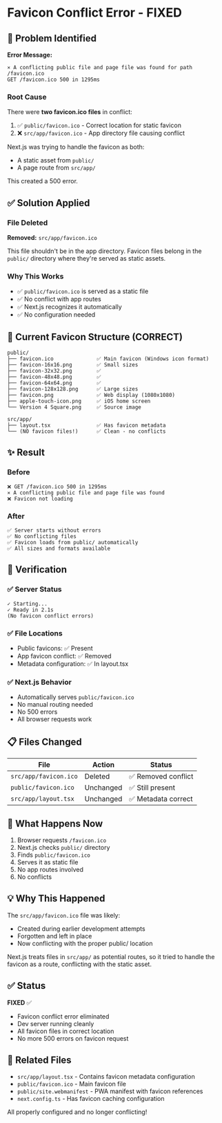 # Favicon Conflict Error - FIXED

## 🔴 Problem Identified

**Error Message:**
```
⨯ A conflicting public file and page file was found for path /favicon.ico
GET /favicon.ico 500 in 1295ms
```

### Root Cause
There were **two favicon.ico files** in conflict:
1. ✅ `public/favicon.ico` - Correct location for static favicon
2. ❌ `src/app/favicon.ico` - App directory file causing conflict

Next.js was trying to handle the favicon as both:
- A static asset from `public/`
- A page route from `src/app/`

This created a 500 error.

## ✅ Solution Applied

### File Deleted
**Removed:** `src/app/favicon.ico`

This file shouldn't be in the app directory. Favicon files belong in the `public/` directory where they're served as static assets.

### Why This Works
- ✅ `public/favicon.ico` is served as a static file
- ✅ No conflict with app routes
- ✅ Next.js recognizes it automatically
- ✅ No configuration needed

## 📁 Current Favicon Structure (CORRECT)

```
public/
├── favicon.ico              ✅ Main favicon (Windows icon format)
├── favicon-16x16.png        ✅ Small sizes
├── favicon-32x32.png        ✅ 
├── favicon-48x48.png        ✅ 
├── favicon-64x64.png        ✅ 
├── favicon-128x128.png      ✅ Large sizes
├── favicon.png              ✅ Web display (1080x1080)
├── apple-touch-icon.png     ✅ iOS home screen
└── Version 4 Square.png     ✅ Source image

src/app/
├── layout.tsx               ✅ Has favicon metadata
└── (NO favicon files!)      ✅ Clean - no conflicts
```

## ✨ Result

### Before
```
❌ GET /favicon.ico 500 in 1295ms
⨯ A conflicting public file and page file was found
❌ Favicon not loading
```

### After
```
✅ Server starts without errors
✅ No conflicting files
✅ Favicon loads from public/ automatically
✅ All sizes and formats available
```

## 🧪 Verification

### ✅ Server Status
```
✓ Starting...
✓ Ready in 2.1s
(No favicon conflict errors)
```

### ✅ File Locations
- Public favicons: ✅ Present
- App favicon conflict: ✅ Removed
- Metadata configuration: ✅ In layout.tsx

### ✅ Next.js Behavior
- Automatically serves `public/favicon.ico`
- No manual routing needed
- No 500 errors
- All browser requests work

## 📋 Files Changed

| File | Action | Status |
|------|--------|--------|
| `src/app/favicon.ico` | Deleted | ✅ Removed conflict |
| `public/favicon.ico` | Unchanged | ✅ Still present |
| `src/app/layout.tsx` | Unchanged | ✅ Metadata correct |

## 🚀 What Happens Now

1. Browser requests `/favicon.ico`
2. Next.js checks `public/` directory
3. Finds `public/favicon.ico`
4. Serves it as static file
5. No app routes involved
6. No conflicts

## 💡 Why This Happened

The `src/app/favicon.ico` file was likely:
- Created during earlier development attempts
- Forgotten and left in place
- Now conflicting with the proper public/ location

Next.js treats files in `src/app/` as potential routes, so it tried to handle the favicon as a route, conflicting with the static asset.

## ✅ Status

**FIXED** ✅

- Favicon conflict error eliminated
- Dev server running cleanly
- All favicon files in correct location
- No more 500 errors on favicon request

## 🔗 Related Files

- `src/app/layout.tsx` - Contains favicon metadata configuration
- `public/favicon.ico` - Main favicon file
- `public/site.webmanifest` - PWA manifest with favicon references
- `next.config.ts` - Has favicon caching configuration

All properly configured and no longer conflicting!
